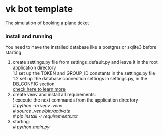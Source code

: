 # vk bot template
The simulation of booking a plane ticket

### install and running
You need to have the installed database like a postgres or sqlite3 before starting<br>
1. create settings.py file from settings_default.py and leave it in the root application directory<br>
1.1 set up the TOKEN and GROUP_ID constants in the settings.py file<br>
1.2 set up the database connection settings in settings.py, in the DB_CONFIG section<br> <a href="https://docs.ponyorm.org/firststeps.html#database-binding">check here to learn more</a>
2. create venv and install all requirements:<br>
! execute the next commands from the application directory<br>
<i># python -m venv .venv</i><br>
<i># source .venv/bin/activate</i><br>
<i># pip install -r requirements.txt</i><br>
3. starting:<br>
<i># python main.py</i><br>
